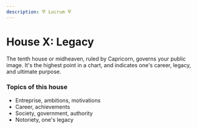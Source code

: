 ```yaml
---
description: 🜃 Lucrum 🜃
---
```


# House X: Legacy

The tenth house or midheaven, ruled by Capricorn, governs your public image. It's the highest point in a chart, and indicates one's career, legacy, and ultimate purpose.



### Topics of this house

* Entreprise, ambitions, motivations
* Career, achievements
* Society, government, authority
* Notoriety, one's legacy



